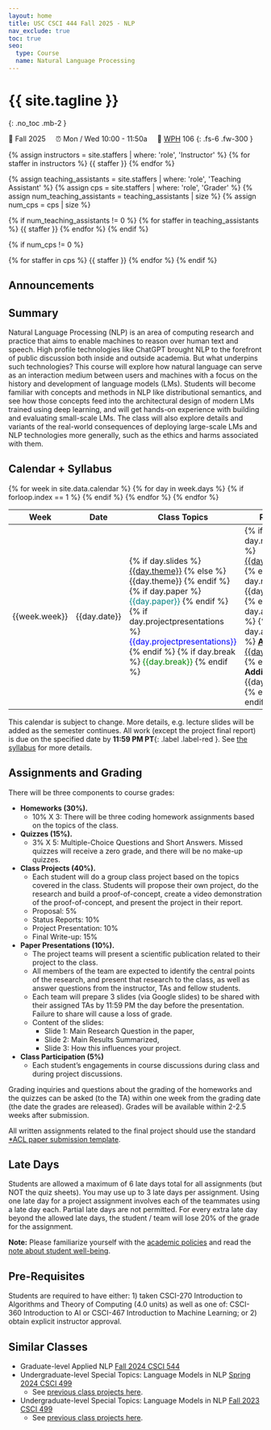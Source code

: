 ```yaml
---
layout: home
title: USC CSCI 444 Fall 2025 - NLP
nav_exclude: true
toc: true
seo:
  type: Course
  name: Natural Language Processing
---
```


# {{ site.tagline }}
{: .no_toc .mb-2 }
<!-- {{ site.description }} -->
🍂 Fall 2025 &nbsp; &nbsp; ⏰  Mon / Wed 10:00 - 11:50a  &nbsp; &nbsp; 📍 [WPH](https://maps.usc.edu/?id=1928&reference=WPH#!m/552624?s/) 106
{: .fs-6 .fw-300 }

{% assign instructors = site.staffers | where: 'role', 'Instructor' %}
{% for staffer in instructors %}
{{ staffer }}
{% endfor %}

{% assign teaching_assistants = site.staffers | where: 'role', 'Teaching Assistant' %}
{% assign cps = site.staffers | where: 'role', 'Grader' %}
{% assign num_teaching_assistants = teaching_assistants | size %}
{% assign num_cps = cps | size %}

{% if num_teaching_assistants != 0 %}
{% for staffer in teaching_assistants %}
{{ staffer }}
{% endfor %}
{% endif %}

{% if num_cps != 0 %}

{% for staffer in cps %}
{{ staffer }}
{% endfor %}
{% endif %}


## Announcements

<!-- See [Brightspace](https://brightspace.usc.edu/d2l/lms/news/main.d2l?ou=114109). -->

<!-- {% assign announcements = site.announcements | reverse %}
{% for announcement in announcements %}
{{ announcement }}
{% endfor %} -->

## Summary

Natural Language Processing (NLP) is an area of computing research and practice that aims to enable machines to reason over human text and speech. High profile technologies like ChatGPT brought NLP to the forefront of public discussion both inside and outside academia. But what underpins such technologies? This course will explore how natural language can serve as an interaction medium between users and machines with a focus on the history and development of language models (LMs). Students will become familiar with concepts and methods in NLP like distributional semantics, and see how those concepts feed into the architectural design of modern LMs trained using deep learning, and will get hands-on experience with building and evaluating small-scale LMs. The class will also explore details and variants of the real-world consequences of deploying large-scale LMs and NLP technologies more generally, such as the ethics and harms associated with them.


## Calendar + Syllabus

<table>
  <thead>
  <tr>
    <th width="5%">Week</th>
    <th width="5%">Date</th>
    <th width="30%">Class Topics</th>
    <th width="40%">Readings</th>
    <th width="13%">Work Due</th>
  </tr>
  </thead>
  <tbody>
  {% for week in site.data.calendar %}
    {% for day in week.days %}
      <tr>
        {% if forloop.index == 1 %}
        <td rowspan="{{week.size}}">{{week.week}}</td>
        {% endif %}
        <td>{{day.date}}</td>
        <!-- <td>{{day.theme}}</td> -->
        <td class="cal-content">
        {% if day.slides %}
          <a href="{{day.slides}}">{{day.theme}}</a>
        {% else %}
          {{day.theme}}
        {% endif %}
        {% if day.paper %}
          <span style="color:teal">{{day.paper}}</span>
        {% endif %}
        {% if day.projectpresentations %}
          <span style="color:blue">{{day.projectpresentations}}</span>
        {% endif %}
        {% if day.break %}
            <span style="color:green">{{day.break}}</span>
        {% endif %}
        </td>
        <td class="cal-content">
          {% if day.readingslink %}
            <a href="{{day.readingslink}}">{{day.readings}}</a>
          {% else if day.readings %}
            {{day.readings}}
          {% endif %}
          {% if day.additional %}
            {% if day.additionallink %}
              <a href="{{day.additionallink}}"><b>Additional:</b> {{day.additional}}</a>
            {% else %}
              <b>Additional:</b> {{day.additional}}
            {% endif %}
          {% endif %}
        </td>
        <td class="cal-content">
          {% if day.exam %}
            <span style="color:red">{{day.exam}}</span>
          {% endif %}
          {% if day.project %}
            <span style="color:blue">{{day.project}}; </span>
          {% endif %}
          {% if day.quiz %}
            <span style="color:fuchsia">{{day.quiz}}; </span>
          {% endif %}
          {% if day.due %}
              {{day.due}}
          {% endif %}
        </td>
      </tr>
    {% endfor %}
  {% endfor %}
  </tbody>
</table>


This calendar is subject to change. More details, e.g. lecture slides will be added as the semester continues. All work (except the project final report) is due on the specified date by **11:59 PM PT**{: .label .label-red }.
See [the syllabus](https://usc.simplesyllabus.com/en-US/doc/gs84ydm4d) for more details.

## Assignments and Grading

There will be three components to course grades:

* **Homeworks (30%).**
  * 10% X 3: There will be three coding homework assignments based on the topics of the class.
* **Quizzes (15%).**
  * 3% X 5: Multiple-Choice Questions and Short Answers. Missed quizzes will receive a zero grade, and there will be no make-up quizzes.
* **Class Projects (40%).**
  * Each student will do a group class project based on the topics covered in the class.  Students will propose their own project, do the research and build a proof-of-concept, create a video demonstration of the proof-of-concept, and present the project in their report.
  * Proposal: 5%
  * Status Reports: 10%
  * Project Presentation: 10%
  * Final Write-up: 15%
* **Paper Presentations (10%).**
  * The project teams will present a scientific publication related to their project to the class.
  * All members of the team are expected to identify the central points of the research, and present that research to the class, as well as answer questions from the instructor, TAs and fellow students. <!-- * One member of team---randomly picked by the instructors a couple of hours before the presentation---will be the presenter, so please prepare accordingly! The presenter is responsible for the entire team’s grade, so please ensure both you and your teammates are prepared! The total time of each team's presentation is 5 minutes (3 min presentation + 2 min QA) - we will be very strict about this. If you are NOT presenting, you could participate in Q/A - bonus points will be awarded to folks who ask insightful questions (announce your name before you ask a question). -->
  * Each team will prepare 3 slides (via Google slides) to be shared with their assigned TAs by 11:59 PM the day before the presentation. Failure to share will cause a loss of grade.
  * Content of the slides:
    * Slide 1: Main Research Question in the paper,
    * Slide 2: Main Results Summarized,
    * Slide 3: How this influences your project.
* **Class Participation (5%)**
  * Each student’s engagements in course discussions during class and during project discussions.

Grading inquiries and questions about the grading of the homeworks and the quizzes can be asked (to the TA) within one week from the grading date (the date the grades are released). Grades will be available within 2-2.5 weeks after submission.

All written assignments related to the final project should use the standard [*ACL paper submission template](https://github.com/acl-org/acl-style-files).


## Late Days

Students are allowed a maximum of 6 late days total for all assignments (but NOT the quiz sheets). You may use up to 3 late days per assignment. Using one late day for a project assignment involves each of the teammates using a late day each. Partial late days are not permitted. For every extra late day beyond the allowed late days, the student / team will lose 20% of the grade for the assignment.

**Note:** Please familiarize yourself with the [academic policies](details/policies/#policies) and read the [note about student well-being](details/policies/#student-well-being).


## Pre-Requisites

Students are required to have either: 1) taken CSCI-270 Introduction to Algorithms and Theory of Computing (4.0 units) as well as one of: CSCI-360 Introduction to AI or CSCI-467 Introduction to Machine Learning; or 2) obtain explicit instructor approval.



## Similar Classes

- Graduate-level Applied NLP [Fall 2024 CSCI 544](https://swabhs.com/f24-csci544-appliednlp/)
- Undergraduate-level Special Topics: Language Models in NLP [Spring 2024 CSCI 499](https://swabhs.com/sp24-csci499-lm4nlp/)
  - See [previous class projects here](https://swabhs.com/sp24-csci499-lm4nlp/details/class-projects/).
- Undergraduate-level Special Topics: Language Models in NLP [Fall 2023 CSCI 499](https://swabhs.com/fall23-csci499-lm4nlp/)
  - See [previous class projects here](https://swabhs.com/fall23-csci499-lm4nlp/details/class-projects/).
